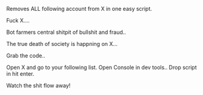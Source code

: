 Removes ALL following account from X in one easy script.

Fuck X.... 

Bot farmers central shitpit of bullshit and fraud..

The true death of society is happning on X...

Grab the code..

Open X and go to your following list.
Open Console in dev tools..
Drop script in hit enter.

Watch the shit flow away!
